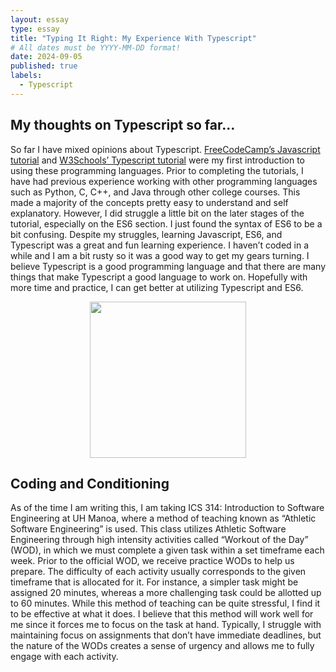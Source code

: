 ```yaml
---
layout: essay
type: essay
title: "Typing It Right: My Experience With Typescript"
# All dates must be YYYY-MM-DD format!
date: 2024-09-05
published: true
labels:
  - Typescript
---
```


## My thoughts on Typescript so far...

So far I have mixed opinions about Typescript. [FreeCodeCamp’s Javascript tutorial](https://www.freecodecamp.org/learn/javascript-algorithms-and-data-structures/) and [W3Schools’ Typescript tutorial](https://www.w3schools.com/typescript/index.php) were my first introduction to using these programming languages. Prior to completing the tutorials, I have had previous experience working with other programming languages such as Python, C, C++, and Java through other college courses. This made a majority of the concepts pretty easy to understand and self explanatory. However, I did struggle a little bit on the later stages of the tutorial, especially on the ES6 section. I just found the syntax of ES6 to be a bit confusing. Despite my struggles, learning Javascript, ES6, and Typescript was a great and fun learning experience. I haven’t coded in a while and I am a bit rusty so it was a good way to get my gears turning. I believe Typescript is a good programming language and that there are many things that make Typescript a good language to work on. Hopefully with more time and practice, I can get better at utilizing Typescript and ES6.

<p align="center">
  <img height="250px" src="../img/typescript-essay/typing-typescript-photo.png">
</p>

## Coding and Conditioning

As of the time I am writing this, I am taking ICS 314: Introduction to Software Engineering at UH Manoa, where a method of teaching known as “Athletic Software Engineering” is used. This class utilizes Athletic Software Engineering through high intensity activities called “Workout of the Day” (WOD), in which we must complete a given task within a set timeframe each week. Prior to the official WOD, we receive practice WODs to help us prepare. The difficulty of each activity usually corresponds to the given timeframe that is allocated for it. For instance, a simpler task might be assigned 20 minutes, whereas a more challenging task could be allotted up to 60 minutes. While this method of teaching can be quite stressful, I find it to be effective at what it does. I believe that this method will work well for me since it forces me to focus on the task at hand. Typically, I struggle with maintaining focus on assignments that don’t have immediate deadlines, but the nature of the WODs creates a sense of urgency and allows me to fully engage with each activity.
